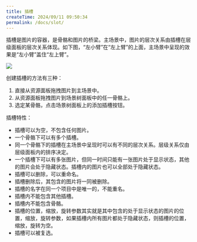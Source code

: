 ```yaml
---
title: 插槽
createTime: 2024/09/11 09:50:34
permalink: /docs/slot/
---
```

插槽是图片的容器，是骨骼和图片的桥梁。主场景中，图片的层次关系由插槽在层级面板的层次关系体现。如下图，“左小臂”在“左上臂”的上面，主场景中呈现的效果是“左小臂”盖住“左上臂”。

![](p1.png)

创建插槽的方法有三种：

1. 直接从资源面板拖拽图片到主场景中。
2. 从资源面板拖拽图片到场景树面板中的任一骨骼上。
3. 选定某骨骼，点击场景树面板上的添加插槽按钮。

插槽特性：
* 插槽可以为空，不包含任何图片。
* 一个骨骼下可以有多个插槽。
* 同一个骨骼下的插槽在主场景中呈现时可以有不同的层次关系。层级关系仅由层级面板内的排序决定。
* 一个插槽下可以有多张图片，但同一时间只能有一张图片处于显示状态，其他的图片会处于隐藏状态。插槽内的图片也可以全部处于隐藏状态。
* 插槽可以删除，可以重命名。
* 插槽删除后，其包含的图片将一同被删除。
* 插槽的名字在同一个项目中是唯一的，不能重名。
* 插槽内不能包含其他插槽。
* 插槽内不能包含骨骼。
* 插槽的位置，缩放，旋转参数其实就是其中包含的处于显示状态的图片的位置，缩放，旋转参数，如果插槽内所有图片都处于隐藏状态，则插槽的位置，缩放，旋转为空。
* 插槽可以被复选。


























